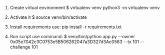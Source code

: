 1. Create virtual environment
$ virtualenv venv
python3 -m virtualenv venv

2. Activate it
$ source venv/bin/activate

3. Install requirements use:
pip install -r requirements.txt

4. Run script use command:
$ venv/bin/python app.py --owner 0x05e7042c3C0753e5B506262047a3D327d3Ac0563 --tx 101 --challenge 101